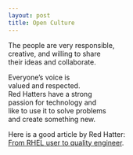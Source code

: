 ```yaml
---
layout: post
title: Open Culture
---
```


The people are very responsible,   
creative, and willing to share   
their ideas and collaborate.

Everyone’s voice is   
valued and respected.   
Red Hatters have a strong   
passion for technology and   
like to use it to solve problems   
and create something new.

Here is a good article by Red Hatter:   
[From RHEL user to quality engineer](https://www.redhat.com/en/blog/exploring-new-opportunities-open-source-rhel-user-quality-engineer).
